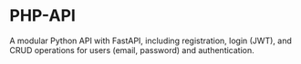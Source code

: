 # PHP-API
A modular Python API with FastAPI, including registration, login (JWT), and CRUD operations for users (email, password) and authentication.
